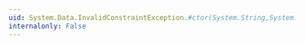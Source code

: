```yaml
---
uid: System.Data.InvalidConstraintException.#ctor(System.String,System.Exception)
internalonly: False
---
```

